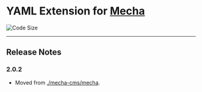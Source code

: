 YAML Extension for [Mecha](https://github.com/mecha-cms/mecha)
==============================================================

![Code Size](https://img.shields.io/github/languages/code-size/mecha-cms/x.y-a-m-l?color=%23444&style=for-the-badge)

---

Release Notes
-------------

### 2.0.2

 - Moved from [./mecha-cms/mecha](https://github.com/mecha-cms/mecha).